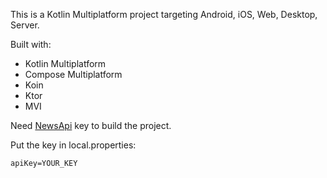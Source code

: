This is a Kotlin Multiplatform project targeting Android, iOS, Web, Desktop, Server.

Built with:

 * Kotlin Multiplatform
 * Compose Multiplatform
 * Koin
 * Ktor
 * MVI

Need [NewsApi](https://newsapi.org/) key to build the project.

Put the key in local.properties:
```
apiKey=YOUR_KEY
```
